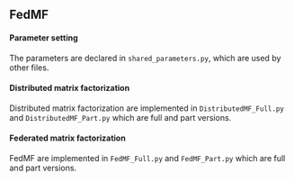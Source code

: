 ## FedMF

#### Parameter setting

The parameters are declared in ```shared_parameters.py```, which are used by other files.

#### Distributed matrix factorization

Distributed matrix factorization are implemented in ```DistributedMF_Full.py``` and ```DistributedMF_Part.py``` 
which are full and part versions.

#### Federated matrix factorization

FedMF are implemented in ```FedMF_Full.py``` and ```FedMF_Part.py``` 
which are full and part versions.